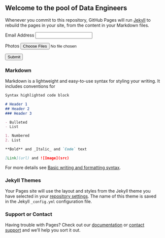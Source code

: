 ## Welcome to the pool of Data Engineers


Whenever you commit to this repository, GitHub Pages will run [Jekyll](https://jekyllrb.com/) to rebuild the pages in your site, from the content in your Markdown files.


<script src='https://www.google.com/recaptcha/api.js' async defer></script>
<form action="https://formkeep.com/f/465a94b894fb"
      accept-charset="UTF-8"
      enctype="multipart/form-data"
      method="POST">
  <input type="hidden" name="utf8" value="✓">

  <label for="email-address">Email Address</label>
  <input type="email" id="email-address" name="email">

  <label for="photo-album">Photos</label>
  <input type="file" id="photo-album" multiple name="photos[]">

  <div class="g-recaptcha" data-sitekey="your_site_key"></div>

  <button type="submit">Submit</button>
</form>

### Markdown

Markdown is a lightweight and easy-to-use syntax for styling your writing. It includes conventions for

```markdown
Syntax highlighted code block

# Header 1
## Header 2
### Header 3

- Bulleted
- List

1. Numbered
2. List

**Bold** and _Italic_ and `Code` text

[Link](url) and ![Image](src)
```

For more details see [Basic writing and formatting syntax](https://docs.github.com/en/github/writing-on-github/getting-started-with-writing-and-formatting-on-github/basic-writing-and-formatting-syntax).

### Jekyll Themes

Your Pages site will use the layout and styles from the Jekyll theme you have selected in your [repository settings](https://github.com/yourfriend-gaurav-gurjar/legendary-octo-guacamole/settings/pages). The name of this theme is saved in the Jekyll `_config.yml` configuration file.

### Support or Contact

Having trouble with Pages? Check out our [documentation](https://docs.github.com/categories/github-pages-basics/) or [contact support](https://support.github.com/contact) and we’ll help you sort it out.
